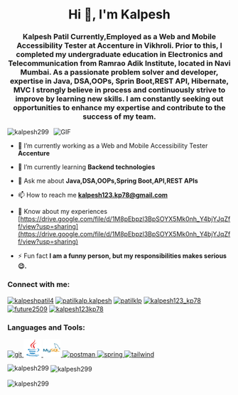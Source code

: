 <h1 align="center">Hi 👋, I'm Kalpesh</h1>
<h3 align="center">Kalpesh Patil Currently,Employed as a Web and Mobile Accessibility Tester at Accenture in Vikhroli. Prior to this, I completed my undergraduate education in Electronics and Telecommunication from Ramrao Adik Institute, located in Navi Mumbai. As a passionate problem solver and developer, expertise in Java, DSA,OOPs, Sprin Boot,REST API, Hibernate, MVC I strongly believe in process and continuously strive to improve by learning new skills. I am constantly seeking out opportunities to enhance my expertise and contribute to the success of my team.</h3>

<img align="right" alt="GIF" width="400" src="https://media3.giphy.com/media/FoVzfcqCDSb7zCynOp/200w.gif?cid=ecf05e47vq1bcbzrksfj4pvswi61cw7e1uvy6518qmvbh9iv&rid=200w.gif"></img>

<p align="left"> <img src="https://komarev.com/ghpvc/?username=kalpesh299&label=Profile%20views&color=0e75b6&style=flat" alt="kalpesh299" /> </p>

- 🔭 I’m currently working as a Web and Mobile Accessibility Tester **Accenture**

- 🌱 I’m currently learning **Backend technologies**

- 💬 Ask me about **Java,DSA,OOPs,Spring Boot,API,REST APIs**

- 📫 How to reach me **kalpesh123.kp78@gmail.com**

- 📄 Know about my experiences [https://drive.google.com/file/d/1M8pEbpzl3BpSOYX5Mk0nh_Y4bjYJqZff/view?usp=sharing](https://drive.google.com/file/d/1M8pEbpzl3BpSOYX5Mk0nh_Y4bjYJqZff/view?usp=sharing)

- ⚡ Fun fact **I am a funny person, but my responsibilities makes serious😉.**

<h3 align="left">Connect with me:</h3>
<p align="left">
<a href="https://linkedin.com/in/kalpeshpatil4" target="blank"><img align="center" src="https://raw.githubusercontent.com/rahuldkjain/github-profile-readme-generator/master/src/images/icons/Social/linked-in-alt.svg" alt="kalpeshpatil4" height="30" width="40" /></a>
<a href="https://fb.com/patilkalp.kalpesh" target="blank"><img align="center" src="https://raw.githubusercontent.com/rahuldkjain/github-profile-readme-generator/master/src/images/icons/Social/facebook.svg" alt="patilkalp.kalpesh" height="30" width="40" /></a>
<a href="https://instagram.com/patilklp" target="blank"><img align="center" src="https://raw.githubusercontent.com/rahuldkjain/github-profile-readme-generator/master/src/images/icons/Social/instagram.svg" alt="patilklp" height="30" width="40" /></a>
<a href="https://www.hackerrank.com/kalpesh123_kp78" target="blank"><img align="center" src="https://raw.githubusercontent.com/rahuldkjain/github-profile-readme-generator/master/src/images/icons/Social/hackerrank.svg" alt="kalpesh123_kp78" height="30" width="40" /></a>
<a href="https://www.leetcode.com/future2509" target="blank"><img align="center" src="https://raw.githubusercontent.com/rahuldkjain/github-profile-readme-generator/master/src/images/icons/Social/leet-code.svg" alt="future2509" height="30" width="40" /></a>
<a href="https://auth.geeksforgeeks.org/user/kalpesh123kp78" target="blank"><img align="center" src="https://raw.githubusercontent.com/rahuldkjain/github-profile-readme-generator/master/src/images/icons/Social/geeks-for-geeks.svg" alt="kalpesh123kp78" height="30" width="40" /></a>
</p>

<h3 align="left">Languages and Tools:</h3>
<p align="left"> <a href="https://git-scm.com/" target="_blank" rel="noreferrer"> <img src="https://www.vectorlogo.zone/logos/git-scm/git-scm-icon.svg" alt="git" width="40" height="40"/> </a> <a href="https://www.java.com" target="_blank" rel="noreferrer"> <img src="https://raw.githubusercontent.com/devicons/devicon/master/icons/java/java-original.svg" alt="java" width="40" height="40"/> </a> <a href="https://www.mysql.com/" target="_blank" rel="noreferrer"> <img src="https://raw.githubusercontent.com/devicons/devicon/master/icons/mysql/mysql-original-wordmark.svg" alt="mysql" width="40" height="40"/> </a> <a href="https://postman.com" target="_blank" rel="noreferrer"> <img src="https://www.vectorlogo.zone/logos/getpostman/getpostman-icon.svg" alt="postman" width="40" height="40"/> </a>  <a href="https://spring.io/" target="_blank" rel="noreferrer"> <img src="https://www.vectorlogo.zone/logos/springio/springio-icon.svg" alt="spring" width="40" height="40"/> </a> <a href="https://tailwindcss.com/" target="_blank" rel="noreferrer"> <img src="https://www.vectorlogo.zone/logos/tailwindcss/tailwindcss-icon.svg" alt="tailwind" width="40" height="40"/> </a> </p>

<p><img align="left" src="https://github-readme-stats.vercel.app/api/top-langs?username=kalpesh299&show_icons=true&locale=en&layout=compact" alt="kalpesh299" /></p>

<p>&nbsp;<img align="center" src="https://github-readme-stats.vercel.app/api?username=kalpesh299&show_icons=true&locale=en" alt="kalpesh299" /></p>

<p><img align="center" src="https://github-readme-streak-stats.herokuapp.com/?user=kalpesh299&" alt="kalpesh299" /></p>
